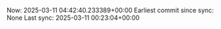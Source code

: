 Now: 2025-03-11 04:42:40.233389+00:00 Earliest commit since sync: None Last sync: 2025-03-11 00:23:04+00:00
